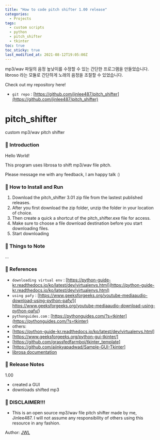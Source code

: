 ```yaml
---
title: "How to code pitch shifter 1.00 release"
categories:
  - Projects
tags:
  - custom scripts
  - python
  - pitch_shifter
  - tkinter
toc: true
toc_sticky: true
last_modified_at: 2021-08-12T19:05:00Z
---
```


mp3/wav 파일의 음정 높낮이를 수정할 수 있는 간단한 프로그램을 만들었습니다. libroso 라는 모듈로 간단하게 노래의 음정을 조절할 수 있었습니다. 

Check out my repository here!
- `git repo` : [https://github.com/jinlee487/pitch_shifter](https://github.com/jinlee487/pitch_shifter)

# pitch_shifter
custom mp3/wav pitch shifter
### 👋 Introduction 

Hello World! 

This program uses librosa to shift mp3/wav file pitch. 

Please message me with any feedback, I am happy talk :)

### 📑 How to Install and Run

1. Download the pitch_shifter 3.01 zip file from the lastest published releases.
2. After you first download the zip folder, unzip the folder in your location of choice.
3. Then create a quick a shortcut of the pitch_shifter.exe file for access.
4. Make sure to choose a file download destination before you start downloading files.
5. Start downloading
### 📑 Things to Note 

...
### 📑 References
- `downloading virtual env` : [https://python-guide-kr.readthedocs.io/ko/latest/dev/virtualenvs.html](https://python-guide-kr.readthedocs.io/ko/latest/dev/virtualenvs.html)
- `using pafy` : [https://www.geeksforgeeks.org/youtube-mediaaudio-download-using-python-pafy/]( https://www.geeksforgeeks.org/youtube-mediaaudio-download-using-python-pafy/)
- `pythonguides.com` : [https://pythonguides.com/?s=tkinter](https://pythonguides.com/?s=tkinter)
- others: 
- [https://python-guide-kr.readthedocs.io/ko/latest/dev/virtualenvs.html]
- [https://www.geeksforgeeks.org/python-gui-tkinter/]
- [https://github.com/grassfedfarmboi/tkinter_template]
- [https://github.com/ajinkyapadwad/Sample-GUI-Tkinter]
- [librosa documentation](https://librosa.org/doc/latest/index.html)


### 📑 Release Notes
1.00
- created a GUI 
- downloads shifted mp3 

### 👋 DISCLAIMER!!!
- This is an open source mp3/wav file pitch shifter made by me, Jinlee487. I will not assume any responsibility of others using this resource in any fashion.


Author: <a href="https://github.com/jinlee487">JWL</a>
